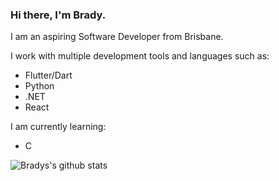 ### Hi there, I'm Brady.

I am an aspiring Software Developer from Brisbane.

I work with multiple development tools and languages such as:
 * Flutter/Dart
 * Python
 * .NET
 * React

I am currently learning:
 * C



![Bradys's github stats](https://github-readme-stats.vercel.app/api?username=bradystroud&show_icons=true&hide=contribs,prs&cache_seconds=86400&theme=dark)
